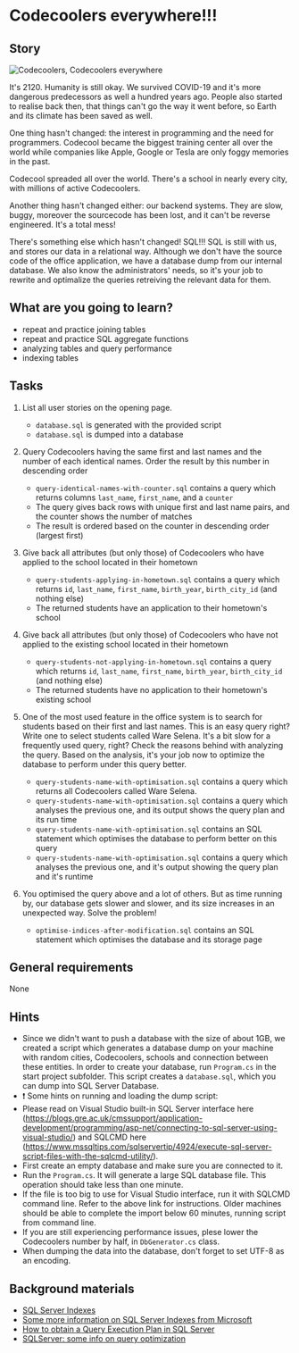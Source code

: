 # Codecoolers everywhere!!!

## Story

![Codecoolers, Codecoolers everywhere](https://i.imgflip.com/44j3vf.jpg)

It's 2120. Humanity is still okay. We survived COVID-19 and it's more dangerous predecessors as well a hundred years ago. People also started to realise back then, that things can't go the way it went before, so Earth and its climate has been saved as well.

One thing hasn't changed: the interest in programming and the need for programmers. Codecool became the biggest training center all over the world while companies like Apple, Google or Tesla are only foggy memories in the past.

Codecool spreaded all over the world. There's a school in nearly every city, with millions of active Codecoolers.

Another thing hasn't changed either: our backend systems. They are slow, buggy, moreover the sourcecode has been lost, and it can't be reverse engineered. It's a total mess!

There's something else which hasn't changed! SQL!!! SQL is still with us, and stores our data in a relational way. Although we don't have the source code of the office application, we have a database dump from our internal database. We also know the administrators' needs, so it's your job to rewrite and optimalize the queries retreiving the relevant data for them.

## What are you going to learn?

- repeat and practice joining tables
- repeat and practice SQL aggregate functions
- analyzing tables and query performance
- indexing tables

## Tasks

1. List all user stories on the opening page.
    - `database.sql` is generated with the provided script
    - `database.sql` is dumped into a database

2. Query Codecoolers having the same first and last names and the number of each identical names. Order the result by this number in descending order
    - `query-identical-names-with-counter.sql` contains a query which returns columns `last_name`, `first_name`, and a `counter`
    - The query gives back rows with unique first and last name pairs, and the counter shows the number of matches
    - The result is ordered based on the counter in descending order (largest first)

3. Give back all attributes (but only those) of Codecoolers who have applied to the school located in their hometown
    - `query-students-applying-in-hometown.sql` contains a query which returns `id`, `last_name`, `first_name`, `birth_year`, `birth_city_id` (and nothing else)
    - The returned students have an application to their hometown's school

4. Give back all attributes (but only those) of Codecoolers who have not applied to the existing school located in their hometown
    - `query-students-not-applying-in-hometown.sql` contains a query which returns `id`, `last_name`, `first_name`, `birth_year`, `birth_city_id` (and nothing else)
    - The returned students have no application to their hometown's existing school

5. One of the most used feature in the office system is to search for students based on their first and last names. This is an easy query right? Write one to select students called Ware Selena. It's a bit slow for a frequently used query, right? Check the reasons behind with analyzing the query. Based on the analysis, it's your job now to optimize the database to perform under this query better.
    - `query-students-name-with-optimisation.sql` contains a query which returns all Codecoolers called Ware Selena.
    - `query-students-name-with-optimisation.sql` contains a query which analyses the previous one, and its output shows the query plan and its run time
    - `query-students-name-with-optimisation.sql` contains an SQL statement which optimises the database to perform better on this query
    - `query-students-name-with-optimisation.sql` contains a query which analyses the previous one, and it's output showing the query plan and it's runtime

6. You optimised the query above and a lot of others. But as time running by, our database gets slower and slower, and its size increases in an unexpected way. Solve the problem!
    - `optimise-indices-after-modification.sql` contains an SQL statement which optimises the database and its storage page

## General requirements

None

## Hints

- Since we didn't want to push a database with the size of about 1GB, we created a script which generates a database dump on your machine with random cities, Codecoolers, schools and connection between these entities. In order to create your database, run `Program.cs` in the start project subfolder. This script creates a `database.sql`, which you can dump into SQL Server Database. 
- :exclamation: Some hints on running and loading the dump script:
- Please read on Visual Studio built-in SQL Server interface here (https://blogs.gre.ac.uk/cmssupport/application-development/programming/asp-net/connecting-to-sql-server-using-visual-studio/) and SQLCMD here (https://www.mssqltips.com/sqlservertip/4924/execute-sql-server-script-files-with-the-sqlcmd-utility/).  
- First create an empty database and make sure you are connected to it.
- Run the `Program.cs`. It will generate a large SQL database file. This operation should take less than one minute. 
- If the file is too big to use for Visual Studio interface, run it with SQLCMD command line. Refer to the above link for instructions. Older machines should be able to complete the import below 60 minutes, running script from command line.
- If you are still experiencing performance issues, plese lower the Codecoolers number by half, in `DbGenerator.cs` class.
- When dumping the data into the database, don't forget to set UTF-8 as an encoding.



## Background materials

- <i class="far fa-exclamation"></i> [SQL Server Indexes](https://www.sqlshack.com/top-10-questions-answers-sql-server-indexes/)
- <i class="far fa-exclamation"></i> [Some more information on SQL Server Indexes from Microsoft](https://docs.microsoft.com/en-us/sql/relational-databases/indexes/indexes?view=sql-server-ver15)
- <i class="far fa-exclamation"></i> [How to obtain a Query Execution Plan in SQL Server](https://stackoverflow.com/questions/7359702/how-do-i-obtain-a-query-execution-plan-in-sql-server)
- <i class="far fa-exclamation"></i> [SQLServer: some info on query optimization](https://dba.stackexchange.com/questions/151323/analyze-vacuum-equivalent-for-sql-server)

